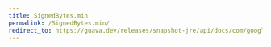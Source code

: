 ```yaml
---
title: SignedBytes.min
permalink: /SignedBytes.min/
redirect_to: https://guava.dev/releases/snapshot-jre/api/docs/com/google/common/primitives/SignedBytes.html#min-byte...-
---
```

